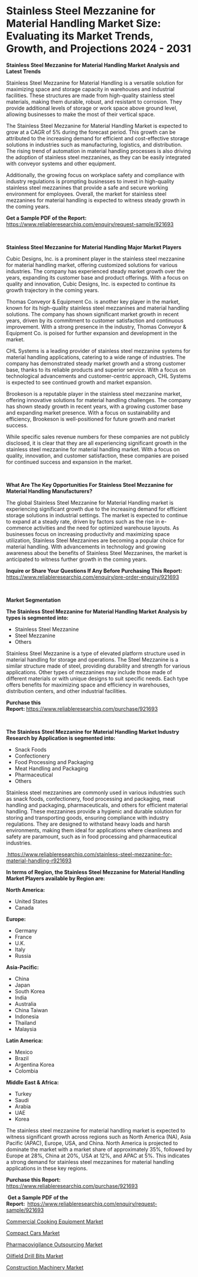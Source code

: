 <p><h1>Stainless Steel Mezzanine for Material Handling Market Size: Evaluating its Market Trends, Growth, and Projections 2024 - 2031</h1></p><p><strong>Stainless Steel Mezzanine for Material Handling Market Analysis and Latest Trends</strong></p>
<p><p>Stainless Steel Mezzanine for Material Handling is a versatile solution for maximizing space and storage capacity in warehouses and industrial facilities. These structures are made from high-quality stainless steel materials, making them durable, robust, and resistant to corrosion. They provide additional levels of storage or work space above ground level, allowing businesses to make the most of their vertical space.</p><p>The Stainless Steel Mezzanine for Material Handling Market is expected to grow at a CAGR of 5% during the forecast period. This growth can be attributed to the increasing demand for efficient and cost-effective storage solutions in industries such as manufacturing, logistics, and distribution. The rising trend of automation in material handling processes is also driving the adoption of stainless steel mezzanines, as they can be easily integrated with conveyor systems and other equipment.</p><p>Additionally, the growing focus on workplace safety and compliance with industry regulations is prompting businesses to invest in high-quality stainless steel mezzanines that provide a safe and secure working environment for employees. Overall, the market for stainless steel mezzanines for material handling is expected to witness steady growth in the coming years.</p></p>
<p><strong>Get a Sample PDF of the Report:&nbsp;</strong> <a href="https://www.reliableresearchiq.com/enquiry/request-sample/921693">https://www.reliableresearchiq.com/enquiry/request-sample/921693</a></p>
<p>&nbsp;</p>
<p><strong>Stainless Steel Mezzanine for Material Handling Major Market Players</strong></p>
<p><p>Cubic Designs, Inc. is a prominent player in the stainless steel mezzanine for material handling market, offering customized solutions for various industries. The company has experienced steady market growth over the years, expanding its customer base and product offerings. With a focus on quality and innovation, Cubic Designs, Inc. is expected to continue its growth trajectory in the coming years.</p><p>Thomas Conveyor & Equipment Co. is another key player in the market, known for its high-quality stainless steel mezzanines and material handling solutions. The company has shown significant market growth in recent years, driven by its commitment to customer satisfaction and continuous improvement. With a strong presence in the industry, Thomas Conveyor & Equipment Co. is poised for further expansion and development in the market.</p><p>CHL Systems is a leading provider of stainless steel mezzanine systems for material handling applications, catering to a wide range of industries. The company has demonstrated steady market growth and a strong customer base, thanks to its reliable products and superior service. With a focus on technological advancements and customer-centric approach, CHL Systems is expected to see continued growth and market expansion.</p><p>Brookeson is a reputable player in the stainless steel mezzanine market, offering innovative solutions for material handling challenges. The company has shown steady growth in recent years, with a growing customer base and expanding market presence. With a focus on sustainability and efficiency, Brookeson is well-positioned for future growth and market success.</p><p>While specific sales revenue numbers for these companies are not publicly disclosed, it is clear that they are all experiencing significant growth in the stainless steel mezzanine for material handling market. With a focus on quality, innovation, and customer satisfaction, these companies are poised for continued success and expansion in the market.</p></p>
<p>&nbsp;</p>
<p><strong>What Are The Key Opportunities For Stainless Steel Mezzanine for Material Handling Manufacturers?</strong></p>
<p><p>The global Stainless Steel Mezzanine for Material Handling market is experiencing significant growth due to the increasing demand for efficient storage solutions in industrial settings. The market is expected to continue to expand at a steady rate, driven by factors such as the rise in e-commerce activities and the need for optimized warehouse layouts. As businesses focus on increasing productivity and maximizing space utilization, Stainless Steel Mezzanines are becoming a popular choice for material handling. With advancements in technology and growing awareness about the benefits of Stainless Steel Mezzanines, the market is anticipated to witness further growth in the coming years.</p></p>
<p><strong>Inquire or Share Your Questions If Any Before Purchasing This Report:</strong> <a href="https://www.reliableresearchiq.com/enquiry/pre-order-enquiry/921693">https://www.reliableresearchiq.com/enquiry/pre-order-enquiry/921693</a></p>
<p>&nbsp;</p>
<p><strong>Market Segmentation</strong></p>
<p><strong>The Stainless Steel Mezzanine for Material Handling Market Analysis by types is segmented into:</strong></p>
<p><ul><li>Stainless Steel Mezzanine</li><li>Steel Mezzanine</li><li>Others</li></ul></p>
<p><p>Stainless Steel Mezzanine is a type of elevated platform structure used in material handling for storage and operations. The Steel Mezzanine is a similar structure made of steel, providing durability and strength for various applications. Other types of mezzanines may include those made of different materials or with unique designs to suit specific needs. Each type offers benefits for maximizing space and efficiency in warehouses, distribution centers, and other industrial facilities.</p></p>
<p><strong>Purchase this Report:&nbsp;</strong><a href="https://www.reliableresearchiq.com/purchase/921693">https://www.reliableresearchiq.com/purchase/921693</a></p>
<p>&nbsp;</p>
<p><strong>The Stainless Steel Mezzanine for Material Handling Market Industry Research by Application is segmented into:</strong></p>
<p><ul><li>Snack Foods</li><li>Confectionery</li><li>Food Processing and Packaging</li><li>Meat Handling and Packaging</li><li>Pharmaceutical</li><li>Others</li></ul></p>
<p><p>Stainless steel mezzanines are commonly used in various industries such as snack foods, confectionery, food processing and packaging, meat handling and packaging, pharmaceuticals, and others for efficient material handling. These mezzanines provide a hygienic and durable solution for storing and transporting goods, ensuring compliance with industry regulations. They are designed to withstand heavy loads and harsh environments, making them ideal for applications where cleanliness and safety are paramount, such as in food processing and pharmaceutical industries.</p></p>
<p><a href="https://www.reliableresearchiq.com/stainless-steel-mezzanine-for-material-handling-r921693">&nbsp;https://www.reliableresearchiq.com/stainless-steel-mezzanine-for-material-handling-r921693</a></p>
<p><strong>In terms of Region, the Stainless Steel Mezzanine for Material Handling Market Players available by Region are:</strong></p>
<p>
    <p> <strong> North America: </strong>
        <ul>
            <li>United States</li>
            <li>Canada</li>
        </ul>
        </p> 
    <p> <strong> Europe: </strong>
        <ul>
            <li>Germany</li>
            <li>France</li>
            <li>U.K.</li>
            <li>Italy</li>
            <li>Russia</li>
        </ul>
        </p> 
    <p> <strong> Asia-Pacific: </strong>
        <ul>
            <li>China</li>
            <li>Japan</li>
            <li>South Korea</li>
            <li>India</li>
            <li>Australia</li>
            <li>China Taiwan</li>
            <li>Indonesia</li>
            <li>Thailand</li>
            <li>Malaysia</li>
        </ul>
        </p> 
    <p> <strong> Latin America: </strong>
        <ul>
            <li>Mexico</li>
            <li>Brazil</li>
            <li>Argentina Korea</li>
            <li>Colombia</li>
        </ul>
        </p> 
    <p> <strong> Middle East & Africa: </strong>
        <ul>
            <li>Turkey</li>
            <li>Saudi</li>
            <li>Arabia</li>
            <li>UAE</li>
            <li>Korea</li>
        </ul>
    </p>
    </p>
<p><p>The stainless steel mezzanine for material handling market is expected to witness significant growth across regions such as North America (NA), Asia Pacific (APAC), Europe, USA, and China. North America is projected to dominate the market with a market share of approximately 35%, followed by Europe at 28%, China at 20%, USA at 12%, and APAC at 5%. This indicates a strong demand for stainless steel mezzanines for material handling applications in these key regions.</p></p>
<p><strong>Purchase this Report: </strong><a href="https://www.reliableresearchiq.com/purchase/921693">https://www.reliableresearchiq.com/purchase/921693</a></p>
<p>&nbsp;<strong>Get a Sample PDF of the Report:&nbsp;&nbsp;</strong><a href="https://www.reliableresearchiq.com/enquiry/request-sample/921693">https://www.reliableresearchiq.com/enquiry/request-sample/921693</a></p>
<p><strong></strong></p>
<p><p><a href="https://medium.com/@anslrtman56756/commercial-cooking-equipment-industry-analysis-report-its-market-size-share-trends-by-fe6e69bce5ab">Commercial Cooking Equipment Market</a></p><p><a href="https://github.com/JosephWillisbXXgf/Market-Research-Report-List-1/blob/main/compact-cars-market.md">Compact Cars Market</a></p><p><a href="https://github.com/jakobeblake56/Market-Research-Report-List-1/blob/main/pharmacovigilance-outsourcing-market.md">Pharmacovigilance Outsourcing Market</a></p><p><a href="https://medium.com/@caraleeh23/deep-dive-into-the-oilfield-drill-bits-market-itstrends-market-segmentation-and-competitive-8080dd54c599">Oilfield Drill Bits Market</a></p><p><a href="https://medium.com/@alexander.bell98078/evaluating-global-construction-machinery-market-trends-and-growth-opportunities-by-region-type-4ac4bca4e6c9">Construction Machinery Market</a></p></p>